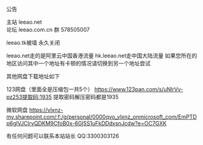 公告

主站  leeao.net  
论坛   leeao.com.cn
群   578505007

leeao.tk被墙 永久关闭

leeao.net走的是阿里云中国香港流量 hk.leeao.net走中国大陆流量
如果您所在的地区访问其中一个地址有卡顿的情况请切换到另一个地址尝试

其他网盘下载地址如下

123网盘（里面全是压缩包一共5个）
https://www.123pan.com/s/uNlrVv-pz253提取码:1935
提取密码解压密码都是1935

微软网盘
https://vlxnz-my.sharepoint.com/:f:/g/personal/0000qvo_vlxnz_onmicrosoft_com/EmPTDp6glVJClrvQDKM9CfoB0x-6GI5S1uFkDDdxsnJcdw?e=OC7GXK



有任何问题可以联系本站站长
QQ:3300303126
